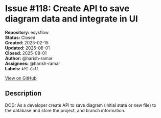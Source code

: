 # Issue #118: Create API to save diagram data and integrate in UI

**Repository:** esysflow  
**Status:** Closed  
**Created:** 2025-02-15  
**Updated:** 2025-08-01  
**Closed:** 2025-08-01  
**Author:** @harish-ramar  
**Assignees:** @harish-ramar  
**Labels:** `API Call`  

[View on GitHub](https://github.com/Simtestlab/esysflow/issues/118)

## Description

DOD: As a developer create API to save diagram (initial state or new file) to the database and store the project, and branch information.